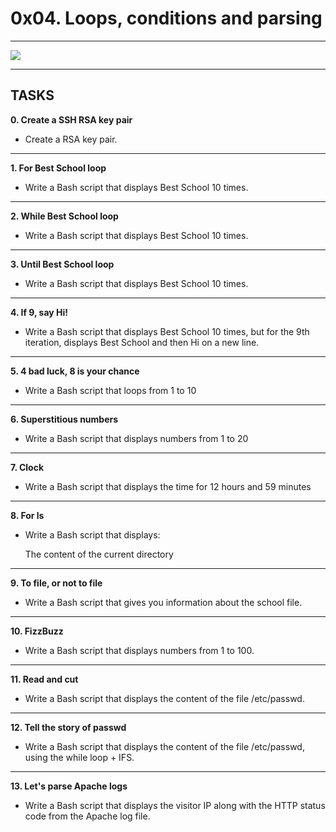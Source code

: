 # 0x04. Loops, conditions and parsing
___________________________________________________
![](https://www.youtube.com/watch?v=BC2neyc5GcI)
___________________________________________________
## TASKS

**0. Create a SSH RSA key pair**
- Create a RSA key pair.
__________________________________________________
**1. For Best School loop**
- Write a Bash script that displays Best School 10 times.
__________________________________________________
**2. While Best School loop**
- Write a Bash script that displays Best School 10 times.
_________________________________________________
**3. Until Best School loop**
- Write a Bash script that displays Best School 10 times.
_________________________________________________
**4. If 9, say Hi!**
- Write a Bash script that displays Best School 10 times, but for the 9th iteration, displays Best School and then Hi on a new line.
_________________________________________________
**5. 4 bad luck, 8 is your chance**
- Write a Bash script that loops from 1 to 10
_________________________________________________
**6. Superstitious numbers**
- Write a Bash script that displays numbers from 1 to 20
_________________________________________________
**7. Clock**
- Write a Bash script that displays the time for 12 hours and 59 minutes
_________________________________________________
**8. For ls**  
- Write a Bash script that displays:  
  
   The content of the current directory
__________________________________________________
**9. To file, or not to file**
- Write a Bash script that gives you information about the school file.
__________________________________________________
**10. FizzBuzz**
- Write a Bash script that displays numbers from 1 to 100.
__________________________________________________
**11. Read and cut**
- Write a Bash script that displays the content of the file /etc/passwd.
__________________________________________________
**12. Tell the story of passwd**
- Write a Bash script that displays the content of the file /etc/passwd, using the while loop + IFS.
__________________________________________________
**13. Let's parse Apache logs**
- Write a Bash script that displays the visitor IP along with the HTTP status code from the Apache log file.  